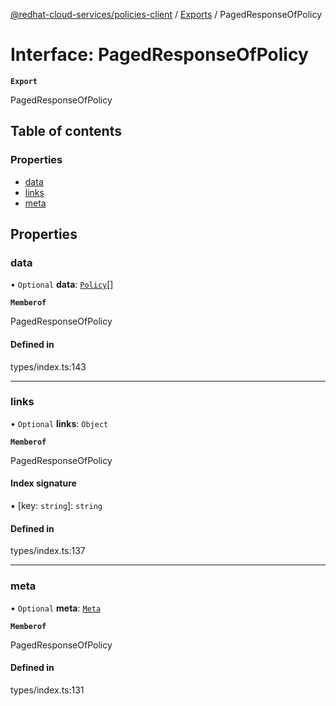 [@redhat-cloud-services/policies-client](../README.md) / [Exports](../modules.md) / PagedResponseOfPolicy

# Interface: PagedResponseOfPolicy

**`Export`**

PagedResponseOfPolicy

## Table of contents

### Properties

- [data](PagedResponseOfPolicy.md#data)
- [links](PagedResponseOfPolicy.md#links)
- [meta](PagedResponseOfPolicy.md#meta)

## Properties

### data

• `Optional` **data**: [`Policy`](Policy.md)[]

**`Memberof`**

PagedResponseOfPolicy

#### Defined in

types/index.ts:143

___

### links

• `Optional` **links**: `Object`

**`Memberof`**

PagedResponseOfPolicy

#### Index signature

▪ [key: `string`]: `string`

#### Defined in

types/index.ts:137

___

### meta

• `Optional` **meta**: [`Meta`](Meta.md)

**`Memberof`**

PagedResponseOfPolicy

#### Defined in

types/index.ts:131
